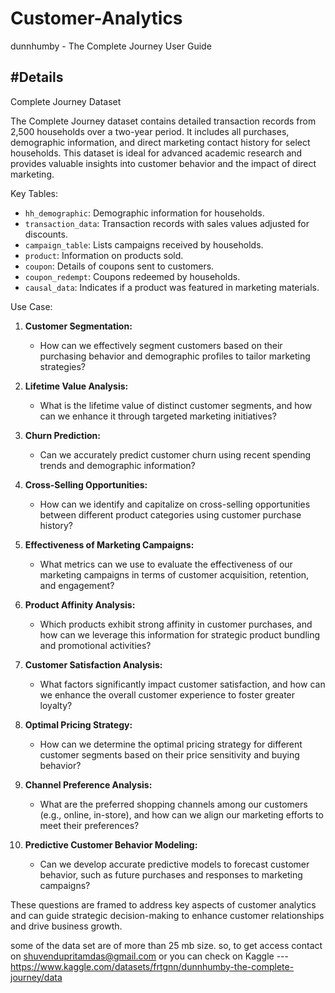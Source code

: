 # Customer-Analytics
dunnhumby - The Complete Journey User Guide

#Details 
---
Complete Journey Dataset

The Complete Journey dataset contains detailed transaction records from 2,500 households over a two-year period. 
It includes all purchases, demographic information, and direct marketing contact history for select households. 
This dataset is ideal for advanced academic research and provides valuable insights into customer behavior and the impact of direct marketing.

Key Tables:
- `hh_demographic`: Demographic information for households.
- `transaction_data`: Transaction records with sales values adjusted for discounts.
- `campaign_table`: Lists campaigns received by households.
- `product`: Information on products sold.
- `coupon`: Details of coupons sent to customers.
- `coupon_redempt`: Coupons redeemed by households.
- `causal_data`: Indicates if a product was featured in marketing materials.

Use Case:

1. **Customer Segmentation:**
   - How can we effectively segment customers based on their purchasing behavior and demographic profiles to tailor marketing strategies?

2. **Lifetime Value Analysis:**
   - What is the lifetime value of distinct customer segments, and how can we enhance it through targeted marketing initiatives?

3. **Churn Prediction:**
   - Can we accurately predict customer churn using recent spending trends and demographic information?

4. **Cross-Selling Opportunities:**
   - How can we identify and capitalize on cross-selling opportunities between different product categories using customer purchase history?

5. **Effectiveness of Marketing Campaigns:**
   - What metrics can we use to evaluate the effectiveness of our marketing campaigns in terms of customer acquisition, retention, and engagement?

6. **Product Affinity Analysis:**
   - Which products exhibit strong affinity in customer purchases, and how can we leverage this information for strategic product bundling and promotional activities?

7. **Customer Satisfaction Analysis:**
   - What factors significantly impact customer satisfaction, and how can we enhance the overall customer experience to foster greater loyalty?

8. **Optimal Pricing Strategy:**
   - How can we determine the optimal pricing strategy for different customer segments based on their price sensitivity and buying behavior?

9. **Channel Preference Analysis:**
   - What are the preferred shopping channels among our customers (e.g., online, in-store), and how can we align our marketing efforts to meet their preferences?

10. **Predictive Customer Behavior Modeling:**
    - Can we develop accurate predictive models to forecast customer behavior, such as future purchases and responses to marketing campaigns?

These questions are framed to address key aspects of customer analytics and can guide strategic decision-making to enhance customer relationships and drive business growth.
<br>



some of the data set are of more than 25 mb size. so, to get access contact on shuvendupritamdas@gmail.com
or you can check on Kaggle ---https://www.kaggle.com/datasets/frtgnn/dunnhumby-the-complete-journey/data

